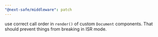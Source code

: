 ```yaml
---
"@next-safe/middleware": patch
---
```


use correct call order in `render()` of custom `Document` components. That should prevent things from breaking in ISR mode.
